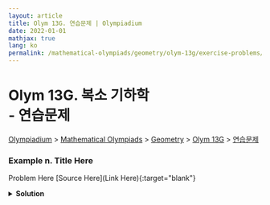```yaml
---
layout: article
title: Olym 13G. 연습문제 | Olympiadium
date: 2022-01-01
mathjax: true
lang: ko
permalink: /mathematical-olympiads/geometry/olym-13g/exercise-problems/
---
```

# Olym 13G. 복소 기하학 <br> <ssup> - 연습문제</ssup>

<a href="{{ site.homeurl }}">Olympiadium</a> > <a href="{{ site.homeurl }}mathematical-olympiads/">Mathematical Olympiads</a> > <a href="{{ site.homeurl }}mathematical-olympiads/geometry/">Geometry</a> > <a href="{{ site.homeurl }}mathematical-olympiads/geometry/olym-13g/">Olym 13G</a> > <a href="{{ site.homeurl }}mathematical-olympiads/geometry/olym-13g/exercise-problems/">연습문제</a>

### Example n. Title Here
<skyblueboard> Problem Here </skyblueboard>
[Source Here](Link Here){:target="blank"}
<pinkborder><details>
<summary><b>Solution</b></summary>
Solution Here. 
</details></pinkborder>

